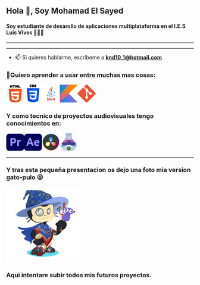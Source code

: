 ## Hola 👋, Soy Mohamad El Sayed  
#### Soy estudiante de desarollo de aplicaciones multiplataforma en el I.E.S Luis Vives  📖👨‍💻

---
***  

- 📫 Si quieres hablarme, escríbeme a **knd10_1@hotmail.com**




### 🌱Quiero aprender a usar entre muchas mas cosas:
<img src="https://github.com/Nose01/Mohamad-El-Sayed/blob/main/img/HTML.png?raw=true" width="48"><img src="https://github.com/Nose01/Mohamad-El-Sayed/blob/main/img/CSS.png?raw=true" width="48"><img src="https://github.com/Nose01/Mohamad-El-Sayed/blob/main/img/Java.png?raw=true" width="48"><img src="https://github.com/Nose01/Mohamad-El-Sayed/blob/main/img/Kotlin.png?raw=true" width="48"><img src="https://github.com/Nose01/Mohamad-El-Sayed/blob/main/img/Git.png?raw=true" width="48">
### Y como tecnico de proyectos audiovisuales tengo conocimientos en:

<img src="https://github.com/Nose01/Mohamad-El-Sayed/blob/main/img/premieree.png?raw=true" width="48"><img src="https://github.com/Nose01/Mohamad-El-Sayed/blob/main/img/afterEffects.png?raw=true" width="48"><img src="https://github.com/Nose01/Mohamad-El-Sayed/blob/main/img/DaVinci_Resolveg.png?raw=true" width="48"><img src="https://github.com/Nose01/Mohamad-El-Sayed/blob/main/img/qlab.png?raw=true" width="48">

---


### Y tras esta pequeña presentacion os dejo una foto mia version gato-pulo 😜
<img src="https://github.com/Nose01/Mohamad-El-Sayed/blob/main/img/octocat.png?raw=true" width="200">


### Aqui intentare subir todos mis futuros proyectos.